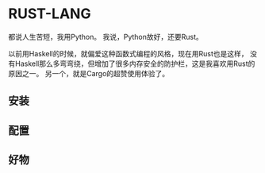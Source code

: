 # RUST-LANG

都说人生苦短，我用Python。
我说，Python故好，还要Rust。

以前用Haskell的时候，就偏爱这种函数式编程的风格，现在用Rust也是这样，
没有Haskell那么多弯弯绕，但增加了很多内存安全的防护栏，这是我喜欢用Rust的原因之一。
另一个，就是Cargo的超赞使用体验了。

## 安装

## 配置

## 好物
